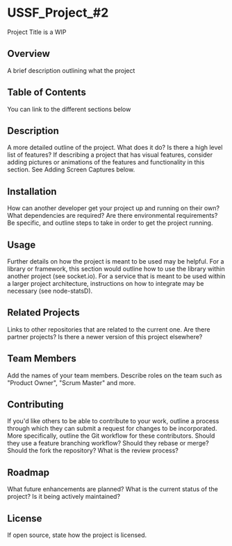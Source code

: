 # USSF_Project_#2 
Project Title is a WIP

## Overview
A brief description outlining what the project

## Table of Contents
You can link to the different sections below

## Description
A more detailed outline of the project. What does it do? Is there a high level list of features? If describing a project that has visual features, consider adding pictures or animations of the features and functionality in this section. See Adding Screen Captures below.

## Installation
How can another developer get your project up and running on their own? What dependencies are required? Are there environmental requirements? Be specific, and outline steps to take in order to get the project running.

## Usage
Further details on how the project is meant to be used may be helpful. For a library or framework, this section would outline how to use the library within another project (see socket.io). For a service that is meant to be used within a larger project architecture, instructions on how to integrate may be necessary (see node-statsD).

## Related Projects
Links to other repositories that are related to the current one. Are there partner projects? Is there a newer version of this project elsewhere?

## Team Members
Add the names of your team members. Describe roles on the team such as "Product Owner", "Scrum Master" and more.

## Contributing
If you'd like others to be able to contribute to your work, outline a process through which they can submit a request for changes to be incorporated. More specifically, outline the Git workflow for these contributors. Should they use a feature branching workflow? Should they rebase or merge? Should the fork the repository? What is the review process?

## Roadmap
What future enhancements are planned? What is the current status of the project? Is it being actively maintained?

## License
If open source, state how the project is licensed.